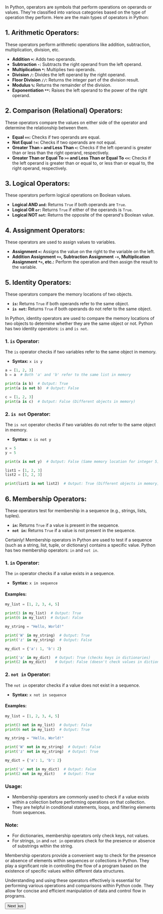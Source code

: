 In Python, operators are symbols that perform operations on operands or values. They're classified into various categories based on the type of operation they perform. Here are the main types of operators in Python:

## 1. Arithmetic Operators:
These operators perform arithmetic operations like addition, subtraction, multiplication, division, etc.

- **Addition `+`:** Adds two operands.
- **Subtraction `-`:** Subtracts the right operand from the left operand.
- **Multiplication `*`:** Multiplies two operands.
- **Division `/`:** Divides the left operand by the right operand.
- **Floor Division `//`:** Returns the integer part of the division result.
- **Modulus `%`:** Returns the remainder of the division.
- **Exponentiation `**`:** Raises the left operand to the power of the right operand.

## 2. Comparison (Relational) Operators:
These operators compare the values on either side of the operator and determine the relationship between them.

- **Equal `==`:** Checks if two operands are equal.
- **Not Equal `!=`:** Checks if two operands are not equal.
- **Greater Than `>` and Less Than `<`:** Checks if the left operand is greater than or less than the right operand, respectively.
- **Greater Than or Equal To `>=` and Less Than or Equal To `<=`:** Checks if the left operand is greater than or equal to, or less than or equal to, the right operand, respectively.

## 3. Logical Operators:
These operators perform logical operations on Boolean values.

- **Logical AND `and`:** Returns `True` if both operands are `True`.
- **Logical OR `or`:** Returns `True` if either of the operands is `True`.
- **Logical NOT `not`:** Returns the opposite of the operand's Boolean value.

## 4. Assignment Operators:
These operators are used to assign values to variables.

- **Assignment `=`:** Assigns the value on the right to the variable on the left.
- **Addition Assignment `+=`, Subtraction Assignment `-=`, Multiplication Assignment `*=`, etc.:** Perform the operation and then assign the result to the variable.

## 5. Identity Operators:
These operators compare the memory locations of two objects.

- **`is`:** Returns `True` if both operands refer to the same object.
- **`is not`:** Returns `True` if both operands do not refer to the same object.

In Python, identity operators are used to compare the memory locations of two objects to determine whether they are the same object or not. Python has two identity operators: `is` and `is not`.

### 1. `is` Operator:
The `is` operator checks if two variables refer to the same object in memory.

- **Syntax:** `x is y`

```python
a = [1, 2, 3]
b = a  # Both 'a' and 'b' refer to the same list in memory

print(a is b)  # Output: True
print(a is not b)  # Output: False

c = [1, 2, 3]
print(a is c)  # Output: False (Different objects in memory)
```

### 2. `is not` Operator:
The `is not` operator checks if two variables do not refer to the same object in memory.

- **Syntax:** `x is not y`

```python
x = 5
y = 5

print(x is not y)  # Output: False (Same memory location for integer 5)

list1 = [1, 2, 3]
list2 = [1, 2, 3]

print(list1 is not list2)  # Output: True (Different objects in memory)
```


## 6. Membership Operators:
These operators test for membership in a sequence (e.g., strings, lists, tuples).

- **`in`:** Returns `True` if a value is present in the sequence.
- **`not in`:** Returns `True` if a value is not present in the sequence.

Certainly! Membership operators in Python are used to test if a sequence (such as a string, list, tuple, or dictionary) contains a specific value. Python has two membership operators: `in` and `not in`.

### 1. `in` Operator:
The `in` operator checks if a value exists in a sequence.

- **Syntax:** `x in sequence`

#### Examples:
```python
my_list = [1, 2, 3, 4, 5]

print(3 in my_list)  # Output: True
print(6 in my_list)  # Output: False

my_string = "Hello, World!"

print('W' in my_string)  # Output: True
print('z' in my_string)  # Output: False

my_dict = {'a': 1, 'b': 2}

print('a' in my_dict)  # Output: True (checks keys in dictionaries)
print(2 in my_dict)    # Output: False (doesn't check values in dictionaries)
```

### 2. `not in` Operator:
The `not in` operator checks if a value does not exist in a sequence.

- **Syntax:** `x not in sequence`

#### Examples:
```python
my_list = [1, 2, 3, 4, 5]

print(3 not in my_list)  # Output: False
print(6 not in my_list)  # Output: True

my_string = "Hello, World!"

print('W' not in my_string)  # Output: False
print('z' not in my_string)  # Output: True

my_dict = {'a': 1, 'b': 2}

print('a' not in my_dict)  # Output: False
print(2 not in my_dict)    # Output: True
```

### Usage:
- Membership operators are commonly used to check if a value exists within a collection before performing operations on that collection.
- They are helpful in conditional statements, loops, and filtering elements from sequences.

### Note:
- For dictionaries, membership operators only check keys, not values.
- For strings, `in` and `not in` operators check for the presence or absence of substrings within the string.

Membership operators provide a convenient way to check for the presence or absence of elements within sequences or collections in Python. They play a significant role in controlling the flow of a program based on the existence of specific values within different data structures.

Understanding and using these operators effectively is essential for performing various operations and comparisons within Python code. They allow for concise and efficient manipulation of data and control flow in programs.

<div align="left" style="position: absolute;"><a href="variables.md"><button>Previous</button></a></div>
<div align="right" style="position: absolute;"><a href="control_structure.md"><button>Next</button></a></div>
